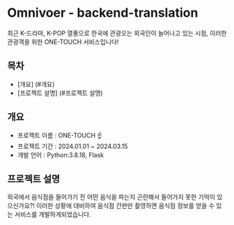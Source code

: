 # Omnivoer - backend-translation

최근 K-드라마, K-POP 열풍으로 한국에 관광오는 외국인이 늘어나고 있는 시점, 이러한 관광객을 위한 ONE-TOUCH 서비스입니다!

## 목차
  - [개요] (#개요)
  - [프로젝트 설명] (#프로젝트 설명)

## 개요
- 프로젝트 이름 : ONE-TOUCH ☝️
- 프로젝트 기간 : 2024.01.01 ~ 2024.03.15
- 개발 언어 : Python:3.8.18, Flask

## 프로젝트 설명
외국에서 음식점을 들어가기 전 어떤 음식을 파는지 곤란해서 들어가지 못한 기억이 있으신가요?!
이러한 상황에 대비하여 음식점 간판만 촬영하면 음식점 정보를 얻을 수 있는 서비스를 개발하게되었습니다.
